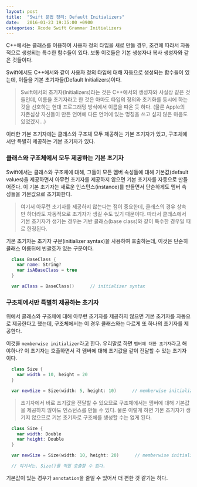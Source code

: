 ```yaml
---
layout: post
title:  "Swift 문법 정리: Default Initializers"
date:   2016-01-23 19:35:00 +0900
categories: Xcode Swift Grammar Initializers
---
```


C++에서는 클래스를 이용하여 사용자 정의 타입을 새로 만들 경우, 조건에 따라서 자동적으로 생성되는 특수한 함수들이 있다. 보통 이것들은 기본 생성자나 복사 생성자와 같은 것들이다.

Swift에서도 C++에서와 같이 사용자 정의 타입에 대해 자동으로 생성되는 함수들이 있는데, 이들을 기본 초기자들(Default Initializers)이다.

> Swift에서의 초기자(Initializers)라는 것은 C++에서의 생성자와 사실상 같은 것들인데, 이름을 초기자라고 한 것은 아마도 타입의 정의와 초기화를 동시에 하는 것을 선호하는 현대 프로그래밍 방식에서 이름을 따온 듯 하다. (물론 Apple의 자존심상 자신들이 만든 언어에 다른 언어에 있는 명칭을 쓰고 싶지 않은 마음도 있었겠지...)

이러한 기본 초기자에는 클래스와 구조체 모두 제공하는 기본 초기자가 있고, 구조체에서만 특별히 제공하는 기본 초기자가 있다.


### 클래스와 구조체에서 모두 제공하는 기본 초기자

Swift에서는 클래스와 구조체에 대해, 그들이 모든 멤버 속성들에 대해 기본값(default values)을 제공하면서 아무런 초기자를 제공하지 않으면 기본 초기자를 자동으로 만들어준다. 이 기본 초기자는 새로운 인스턴스(instance)를 만들면서 단순하게도 멤버 속성들을 기본값으로 초기화한다.

> 여기서 아무런 초기자를 제공하지 않는다는 점이 중요한데, 클래스의 경우 상속만 하더라도 자동적으로 초기자가 생길 수도 있기 때문이다. 따라서 클래스에서 기본 초기자가 생기는 경우는 기반 클래스(base class)와 같이 특수한 경우일 때로 한정된다.

기본 초기자는 초기자 구문(initializer syntax)을 사용하여 호출하는데, 이것은 단순히 클래스 이름뒤에 빈괄호가 있는 구문이다.

```Swift
  class BaseClass {
    var name: String?
    var isABaseClass = true
  }

  var aClass = BaseClass()      // initializer syntax
```


### 구조체에서만 특별히 제공하는 초기자

위에서 클래스와 구조체에 대해 아무런 초기자를 제공하지 않으면 기본 초기자를 자동으로 제공한다고 했는데, 구조체에서는 이 경우 클래스와는 다르게 또 하나의 초기자를 제공한다.

이것을 `memberwise initializer`라고 한다. 우리말로 하면 `멤버에 대한 초기자`라고 해야하나? 이 초기자는 호출하면서 각 멤버에 대해 초기값을 같이 전달할 수 있는 초기자이다.

```Swift
  class Size {
    var width = 10, height = 20
  }

  var newSize = Size(width: 5, height: 10)      // memberwise initializer
```

> 초기자에서 바로 초기값을 전달할 수 있으므로 구조체에서는 멤버에 대해 기본값을 제공하지 않아도 인스턴스를 만들 수 있다. 물론 이렇게 하면 기본 초기자가 생기지 않으므로 기본 초기자로 구조체를 생성할 수는 없게 된다.

```Swift
  class Size {
    var width: Double                             
    var height: Double
  }

  var newSize = Size(width: 10, height: 20)      // memberwise initializer

  // 여기서는, Size()를 직접 호출할 수 없다.
```

기본값이 있는 경우가 `annotation`을 줄일 수 있어서 더 편한 것 같기는 하다.
